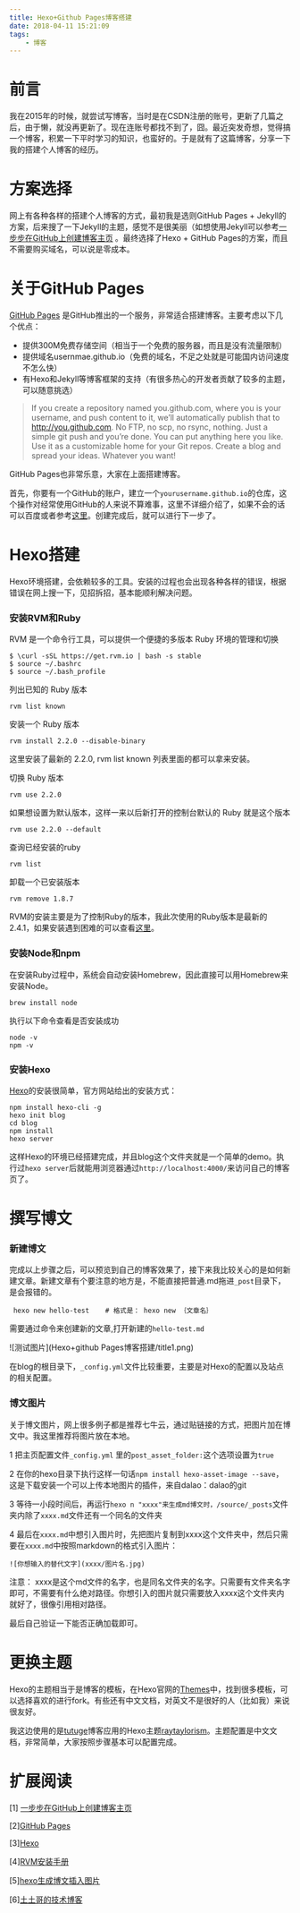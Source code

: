 ```yaml
---
title: Hexo+Github Pages博客搭建
date: 2018-04-11 15:21:09
tags:
	- 博客
---
```


# 前言


我在2015年的时候，就尝试写博客，当时是在CSDN注册的账号，更新了几篇之后，由于懒，就没再更新了。现在连账号都找不到了，囧。最近突发奇想，觉得搞一个博客，积累一下平时学习的知识，也蛮好的。于是就有了这篇博客，分享一下我的搭建个人博客的经历。


# 方案选择
网上有各种各样的搭建个人博客的方式，最初我是选则GitHub Pages + Jekyll的方案，后来搜了一下Jekyll的主题，感觉不是很美丽（如想使用Jekyll可以参考[一步步在GitHub上创建博客主页](http://www.pchou.info/ssgithubPage/2013-01-03-build-github-blog-page-01.html) 。最终选择了Hexo + GitHub Pages的方案，而且不需要购买域名，可以说是零成本。
# 关于GitHub Pages

[GitHub Pages](https://pages.github.com) 是GitHub推出的一个服务，非常适合搭建博客。主要考虑以下几个优点：

- 提供300M免费存储空间（相当于一个免费的服务器，而且是没有流量限制）
- 提供域名usernmae.github.io（免费的域名，不足之处就是可能国内访问速度不怎么快）
- 有Hexo和Jekyll等博客框架的支持（有很多热心的开发者贡献了较多的主题，可以随意挑选）

>If you create a repository named you.github.com, where you is your username, and push content to it, we’ll automatically publish that to http://you.github.com. No FTP, no scp, no rsync, nothing. Just a simple git push and you’re done. You can put anything here you like. Use it as a customizable home for your Git repos. Create a blog and spread your ideas. Whatever you want!

GitHub Pages也非常乐意，大家在上面搭建博客。

首先，你要有一个GitHub的账户，建立一个`yourusername.github.io`的仓库，这个操作对经常使用GitHub的人来说不算难事，这里不详细介绍了，如果不会的话可以百度或者参考[这里](http://www.pchou.info/ssgithubPage/2013-01-03-build-github-blog-page-01.html)。创建完成后，就可以进行下一步了。

# Hexo搭建

Hexo环境搭建，会依赖较多的工具。安装的过程也会出现各种各样的错误，根据错误在网上搜一下，见招拆招，基本能顺利解决问题。
### 安装RVM和Ruby

RVM 是一个命令行工具，可以提供一个便捷的多版本 Ruby 环境的管理和切换

```highlight shell
$ \curl -sSL https://get.rvm.io | bash -s stable
$ source ~/.bashrc
$ source ~/.bash_profile

```

列出已知的 Ruby 版本

```highlight shell
rvm list known
```

安装一个 Ruby 版本

```highlight shell
rvm install 2.2.0 --disable-binary
```

这里安装了最新的 2.2.0, rvm list known 列表里面的都可以拿来安装。

切换 Ruby 版本

```highlight shell
rvm use 2.2.0
```

如果想设置为默认版本，这样一来以后新打开的控制台默认的 Ruby 就是这个版本

```highlight shell
rvm use 2.2.0 --default 
```

查询已经安装的ruby

```highlight shell
rvm list
```

卸载一个已安装版本

```highlight shell
rvm remove 1.8.7
```

RVM的安装主要是为了控制Ruby的版本，我此次使用的Ruby版本是最新的2.4.1，如果安装遇到困难的可以查看[这里](https://ruby-china.org/wiki/rvm-guide)。

### 安装Node和npm

在安装Ruby过程中，系统会自动安装Homebrew，因此直接可以用Homebrew来安装Node。

```highlight shell
brew install node
```
执行以下命令查看是否安装成功

```highlight shell
node -v
npm -v
```
### 安装Hexo

[Hexo](https://hexo.io)的安装很简单，官方网站给出的安装方式：

```highlight shell
npm install hexo-cli -g
hexo init blog
cd blog
npm install
hexo server
```
    
这样Hexo的环境已经搭建完成，并且blog这个文件夹就是一个简单的demo。执行过`hexo server`后就能用浏览器通过`http://localhost:4000/`来访问自己的博客页了。


# 撰写博文

### 新建博文
完成以上步骤之后，可以预览到自己的博客效果了，接下来我比较关心的是如何新建文章。新建文章有个要注意的地方是，不能直接把普通.md拖进`_post`目录下，是会报错的。

```highlight shell
 hexo new hello-test    # 格式是： hexo new ｛文章名｝
```

需要通过命令来创建新的文章,打开新建的`hello-test.md`

![测试图片](Hexo+github Pages博客搭建/title1.png)

在blog的根目录下，`_config.yml`文件比较重要，主要是对Hexo的配置以及站点的相关配置。


### 博文图片

关于博文图片，网上很多例子都是推荐七牛云，通过贴链接的方式，把图片加在博文中。我这里推荐将图片放在本地。

1 把主页配置文件`_config.yml` 里的`post_asset_folder:`这个选项设置为`true`

2 在你的hexo目录下执行这样一句话`npm install hexo-asset-image --save`，这是下载安装一个可以上传本地图片的插件，来自dalao：dalao的git

3 等待一小段时间后，再运行`hexo n "xxxx"来生成md博文时，/source/_posts`文件夹内除了`xxxx.md`文件还有一个同名的文件夹

4 最后在`xxxx.md`中想引入图片时，先把图片复制到xxxx这个文件夹中，然后只需要在`xxxx.md`中按照markdown的格式引入图片：

`![你想输入的替代文字](xxxx/图片名.jpg)`

注意： xxxx是这个md文件的名字，也是同名文件夹的名字。只需要有文件夹名字即可，不需要有什么绝对路径。你想引入的图片就只需要放入xxxx这个文件夹内就好了，很像引用相对路径。

最后自己验证一下能否正确加载即可。

# 更换主题

Hexo的主题相当于是博客的模板，在Hexo官网的[Themes](https://hexo.io/themes/)中，找到很多模板，可以选择喜欢的进行fork。有些还有中文文档，对英文不是很好的人（比如我）来说很友好。

我这边使用的是[tutuge](http://tutuge.me)博客应用的Hexo主题[raytaylorism](https://github.com/raytaylorlin/hexo-theme-raytaylorism)。主题配置是中文文档，非常简单，大家按照步骤基本可以配置完成。



# 扩展阅读
[1] [一步步在GitHub上创建博客主页](http://www.pchou.info/ssgithubPage/2013-01-03-build-github-blog-page-01.html)

[2][GitHub Pages](https://pages.github.com)

[3][Hexo](https://hexo.io)

[4][RVM安装手册](https://ruby-china.org/wiki/rvm-guide)

[5][hexo生成博文插入图片](https://blog.csdn.net/sugar_rainbow/article/details/57415705)

[6][土土哥的技术博客](http://tutuge.me)







